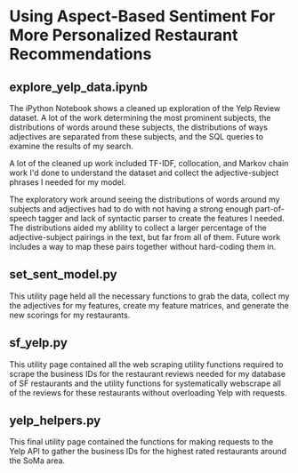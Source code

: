 Using Aspect-Based Sentiment For More Personalized Restaurant Recommendations
=============================================================================
explore_yelp_data.ipynb
-----------------------
The iPython Notebook shows a cleaned up exploration of the Yelp Review dataset. A lot of the work determining the most prominent subjects, the distributions of words around these subjects, the distributions of ways adjectives are separated from these subjects, and the SQL queries to examine the results of my search.

A lot of the cleaned up work included TF-IDF, collocation, and Markov chain work I'd done to understand the dataset and collect the adjective-subject phrases I needed for my model.

The exploratory work around seeing the distributions of words around my subjects and adjectives had to do with not having a strong enough part-of-speech tagger and lack of syntactic parser to create the features I needed. The distributions aided my ablility to collect a larger percentage of the adjective-subject pairings in the text, but far from all of them. Future work includes a way to map these pairs together without hard-coding them in.

set_sent_model.py
-----------------
This utility page held all the necessary functions to grab the data, collect my the adjectives for my features, create my feature matrices, and generate the new scorings for my restaurants.

sf_yelp.py
----------
This utility page contained all the web scraping utility functions required to scrape the business IDs for the restaurant reviews needed for my database of SF restaurants and the utility functions for systematically webscrape all of the reviews for these restaurants without overloading Yelp with requests.

yelp_helpers.py
---------------
This final utility page contained the functions for making requests to the Yelp API to gather the business IDs for the highest rated restaurants around the SoMa area.
